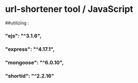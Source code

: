# url-shortener tool / JavaScript

##utilizing : 
###    "ejs": "^3.1.6",
###    "express": "^4.17.1",
###    "mongoose": "^6.0.10",
###    "shortid": "^2.2.16"
